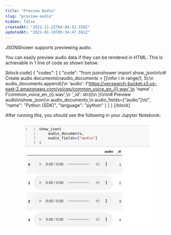 ```yaml
---
title: "Preview Audio"
slug: "preview-audio"
hidden: false
createdAt: "2021-11-22T04:04:32.150Z"
updatedAt: "2022-01-19T05:34:47.591Z"
---
```

JSONShower supports previewing audio.

You can easily preview audio data if they can be rendered in HTML. This is achievable in 1 line of code as shown below:

[block:code]
{
  "codes": [
    {
      "code": "from jsonshower import show_json\n\n# Create audio documents\naudio_documents = []\nfor i in range(1, 5):\n    audio_documents.append({\n    'audio': f'https://vecsearch-bucket.s3.us-east-2.amazonaws.com/voices/common_voice_en_{i}.wav',\n    'name' : f'common_voice_en_{i}.wav',\n    '_id': str(i)\n    })\n\n# Preview audio\nshow_json(\n    audio_documents,\n    audio_fields=[\"audio\"]\n)",
      "name": "Python (SDK)",
      "language": "python"
    }
  ]
}
[/block]

After running this, you should see the following in your Jupyter Notebook:
<figure>
<img src="https://github.com/RelevanceAI/RelevanceAI-readme-docs/blob/v2.0.0/docs_template/general-features/_assets/preview_audio.png?raw=true" width="475" alt="audio.png" />
<figcaption></figcaption>
<figure>

